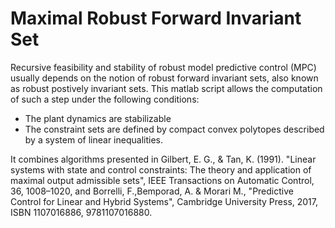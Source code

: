 # Maximal Robust Forward Invariant Set

Recursive feasibility and stability of robust model predictive control (MPC) usually depends on the notion of robust forward invariant sets, also known as robust postively invariant sets. This matlab script allows the computation of such a step under the following conditions:

- The plant dynamics are stabilizable
- The constraint sets are defined by compact convex polytopes described by a system of linear inequalities.

It combines algorithms presented in Gilbert, E. G., & Tan, K. (1991). "Linear systems with state and control constraints: The theory and 
application of maximal output admissible sets", IEEE Transactions on Automatic Control, 36, 1008–1020, and Borrelli, F.,Bemporad, A. & Morari M., "Predictive Control for Linear and Hybrid Systems", Cambridge University Press, 2017, ISBN 1107016886, 9781107016880.
